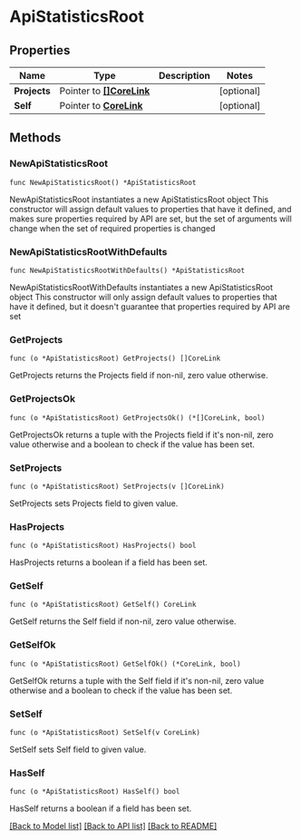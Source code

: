 # ApiStatisticsRoot

## Properties

Name | Type | Description | Notes
------------ | ------------- | ------------- | -------------
**Projects** | Pointer to [**[]CoreLink**](CoreLink.md) |  | [optional] 
**Self** | Pointer to [**CoreLink**](CoreLink.md) |  | [optional] 

## Methods

### NewApiStatisticsRoot

`func NewApiStatisticsRoot() *ApiStatisticsRoot`

NewApiStatisticsRoot instantiates a new ApiStatisticsRoot object
This constructor will assign default values to properties that have it defined,
and makes sure properties required by API are set, but the set of arguments
will change when the set of required properties is changed

### NewApiStatisticsRootWithDefaults

`func NewApiStatisticsRootWithDefaults() *ApiStatisticsRoot`

NewApiStatisticsRootWithDefaults instantiates a new ApiStatisticsRoot object
This constructor will only assign default values to properties that have it defined,
but it doesn't guarantee that properties required by API are set

### GetProjects

`func (o *ApiStatisticsRoot) GetProjects() []CoreLink`

GetProjects returns the Projects field if non-nil, zero value otherwise.

### GetProjectsOk

`func (o *ApiStatisticsRoot) GetProjectsOk() (*[]CoreLink, bool)`

GetProjectsOk returns a tuple with the Projects field if it's non-nil, zero value otherwise
and a boolean to check if the value has been set.

### SetProjects

`func (o *ApiStatisticsRoot) SetProjects(v []CoreLink)`

SetProjects sets Projects field to given value.

### HasProjects

`func (o *ApiStatisticsRoot) HasProjects() bool`

HasProjects returns a boolean if a field has been set.

### GetSelf

`func (o *ApiStatisticsRoot) GetSelf() CoreLink`

GetSelf returns the Self field if non-nil, zero value otherwise.

### GetSelfOk

`func (o *ApiStatisticsRoot) GetSelfOk() (*CoreLink, bool)`

GetSelfOk returns a tuple with the Self field if it's non-nil, zero value otherwise
and a boolean to check if the value has been set.

### SetSelf

`func (o *ApiStatisticsRoot) SetSelf(v CoreLink)`

SetSelf sets Self field to given value.

### HasSelf

`func (o *ApiStatisticsRoot) HasSelf() bool`

HasSelf returns a boolean if a field has been set.


[[Back to Model list]](../README.md#documentation-for-models) [[Back to API list]](../README.md#documentation-for-api-endpoints) [[Back to README]](../README.md)



